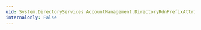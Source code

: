 ```yaml
---
uid: System.DirectoryServices.AccountManagement.DirectoryRdnPrefixAttribute.Context
internalonly: False
---
```

